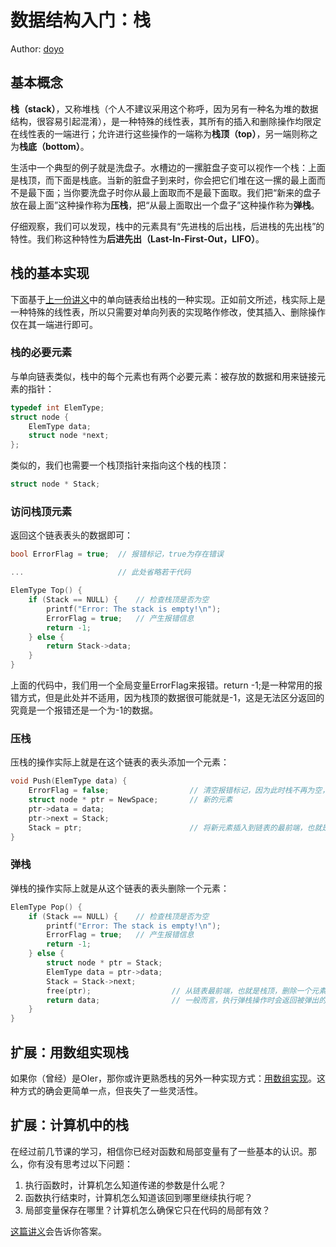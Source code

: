# 数据结构入门：栈

Author: [doyo](https://github.com/doyo2024)

## 基本概念

**栈（stack）**，又称堆栈（个人不建议采用这个称呼，因为另有一种名为堆的数据结构，很容易引起混淆），是一种特殊的线性表，其所有的插入和删除操作均限定在线性表的一端进行；允许进行这些操作的一端称为**栈顶（top）**，另一端则称之为**栈底（bottom）**。

生活中一个典型的例子就是洗盘子。水槽边的一摞脏盘子变可以视作一个栈：上面是栈顶，而下面是栈底。当新的脏盘子到来时，你会把它们堆在这一摞的最上面而不是最下面；当你要洗盘子时你从最上面取而不是最下面取。我们把“新来的盘子放在最上面”这种操作称为**压栈**，把“从最上面取出一个盘子”这种操作称为**弹栈**。

仔细观察，我们可以发现，栈中的元素具有“先进栈的后出栈，后进栈的先出栈”的特性。我们称这种特性为**后进先出（Last-In-First-Out，LIFO）**。

## 栈的基本实现

下面基于[上一份讲义](https://ucas-ctf.github.io/posts/ds_s1)中的单向链表给出栈的一种实现。正如前文所述，栈实际上是一种特殊的线性表，所以只需要对单向列表的实现略作修改，使其插入、删除操作仅在其一端进行即可。

### 栈的必要元素

与单向链表类似，栈中的每个元素也有两个必要元素：被存放的数据和用来链接元素的指针：

```C
typedef int ElemType;
struct node {
    ElemType data;
    struct node *next;
};
```

类似的，我们也需要一个栈顶指针来指向这个栈的栈顶：

```C
struct node * Stack;
```

### 访问栈顶元素

返回这个链表表头的数据即可：

```C
bool ErrorFlag = true;  // 报错标记，true为存在错误

...                     // 此处省略若干代码

ElemType Top() {
    if (Stack == NULL) {    // 检查栈顶是否为空
        printf("Error: The stack is empty!\n");
        ErrorFlag = true;   // 产生报错信息
        return -1;
    } else {
        return Stack->data;
    }
}
```

上面的代码中，我们用一个全局变量ErrorFlag来报错。return -1;是一种常用的报错方式，但是此处并不适用，因为栈顶的数据很可能就是-1，这是无法区分返回的究竟是一个报错还是一个为-1的数据。


### 压栈

压栈的操作实际上就是在这个链表的表头添加一个元素：

```C
void Push(ElemType data) {
    ErrorFlag = false;                  // 清空报错标记，因为此时栈不再为空，因而也不会触发报错
    struct node * ptr = NewSpace;       // 新的元素
    ptr->data = data;
    ptr->next = Stack;
    Stack = ptr;                        // 将新元素插入到链表的最前端，也就是栈顶
}
```

### 弹栈

弹栈的操作实际上就是从这个链表的表头删除一个元素：

```C
ElemType Pop() {
    if (Stack == NULL) {    // 检查栈顶是否为空
        printf("Error: The stack is empty!\n");
        ErrorFlag = true;   // 产生报错信息
        return -1;
    } else {
        struct node * ptr = Stack; 
        ElemType data = ptr->data;
        Stack = Stack->next;
        free(ptr);                  // 从链表最前端，也就是栈顶，删除一个元素
        return data;                // 一般而言，执行弹栈操作时会返回被弹出的数据
    }
}
```

## 扩展：用数组实现栈

如果你（曾经）是OIer，那你或许更熟悉栈的另外一种实现方式：[用数组实现](https://ucas-ctf.github.io/posts/ds_ex2)。这种方式的确会更简单一点，但丧失了一些灵活性。

## 扩展：计算机中的栈

在经过前几节课的学习，相信你已经对函数和局部变量有了一些基本的认识。那么，你有没有思考过以下问题：

1. 执行函数时，计算机怎么知道传递的参数是什么呢？
2. 函数执行结束时，计算机怎么知道该回到哪里继续执行呢？
3. 局部变量保存在哪里？计算机怎么确保它只在代码的局部有效？

[这篇讲义](https://ucas-ctf.github.io/posts/ds_ex3)会告诉你答案。
